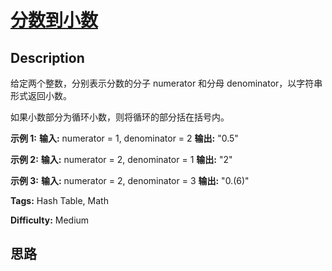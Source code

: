 # [分数到小数][title]

## Description

给定两个整数，分别表示分数的分子 numerator 和分母 denominator，以字符串形式返回小数。

如果小数部分为循环小数，则将循环的部分括在括号内。

**示例 1:**
            **输入:** numerator = 1, denominator = 2    **输出:** "0.5"    

**示例  2:**
            **输入:** numerator = 2, denominator = 1    **输出:** "2"

**示例  3:**
            **输入:** numerator = 2, denominator = 3    **输出:** "0.(6)"    


**Tags:** Hash Table, Math

**Difficulty:** Medium

## 思路

[title]: https://leetcode-cn.com/problems/fraction-to-recurring-decimal
